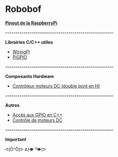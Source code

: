 # Robobof

[**Pinout de la RaspberryPi**](https://fr.pinout.xyz/#)

**-----------------------------------------------------**

**Librairies C/C++ utiles** 
- [WiringPi](http://wiringpi.com/)
- [PiGPIO](http://abyz.me.uk/rpi/pigpio/cif.html)

**-----------------------------------------------------**

**Composants Hardware**
- [Contrôleur moteurs DC (double pont en H)](https://learn.adafruit.com/adafruit-tb6612-h-bridge-dc-stepper-motor-driver-breakout/)

**-----------------------------------------------------**

**Autres**
- [Accès aux GPIO en C++](http://www.hertaville.com/introduction-to-accessing-the-raspberry-pis-gpio-in-c.html)
- [Contrôle de moteurs DC](https://howchoo.com/g/mjg5ytzmnjh/controlling-dc-motors-using-your-raspberry-pi)
  
**-----------------------------------------------------**

**Important**

ᕙ(Ȍ^Ȍ)ᕗ ᕕ(👁️ ³👁️)ᕗ
